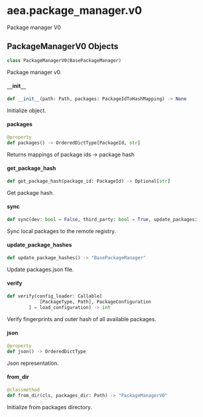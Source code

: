 <a id="aea.package_manager.v0"></a>

# aea.package`_`manager.v0

Package manager V0

<a id="aea.package_manager.v0.PackageManagerV0"></a>

## PackageManagerV0 Objects

```python
class PackageManagerV0(BasePackageManager)
```

Package manager v0.

<a id="aea.package_manager.v0.PackageManagerV0.__init__"></a>

#### `__`init`__`

```python
def __init__(path: Path, packages: PackageIdToHashMapping) -> None
```

Initialize object.

<a id="aea.package_manager.v0.PackageManagerV0.packages"></a>

#### packages

```python
@property
def packages() -> OrderedDictType[PackageId, str]
```

Returns mappings of package ids -> package hash

<a id="aea.package_manager.v0.PackageManagerV0.get_package_hash"></a>

#### get`_`package`_`hash

```python
def get_package_hash(package_id: PackageId) -> Optional[str]
```

Get package hash.

<a id="aea.package_manager.v0.PackageManagerV0.sync"></a>

#### sync

```python
def sync(dev: bool = False, third_party: bool = True, update_packages: bool = False, update_hashes: bool = False) -> "PackageManagerV0"
```

Sync local packages to the remote registry.

<a id="aea.package_manager.v0.PackageManagerV0.update_package_hashes"></a>

#### update`_`package`_`hashes

```python
def update_package_hashes() -> "BasePackageManager"
```

Update packages.json file.

<a id="aea.package_manager.v0.PackageManagerV0.verify"></a>

#### verify

```python
def verify(config_loader: Callable[
            [PackageType, Path], PackageConfiguration
        ] = load_configuration) -> int
```

Verify fingerprints and outer hash of all available packages.

<a id="aea.package_manager.v0.PackageManagerV0.json"></a>

#### json

```python
@property
def json() -> OrderedDictType
```

Json representation.

<a id="aea.package_manager.v0.PackageManagerV0.from_dir"></a>

#### from`_`dir

```python
@classmethod
def from_dir(cls, packages_dir: Path) -> "PackageManagerV0"
```

Initialize from packages directory.

